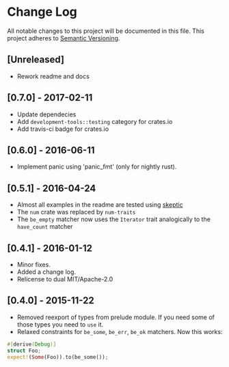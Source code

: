 # Change Log
All notable changes to this project will be documented in this file.
This project adheres to [Semantic Versioning](http://semver.org/).

## [Unreleased]
- Rework readme and docs

## [0.7.0] - 2017-02-11
- Update dependecies
- Add `development-tools::testing` category for crates.io
- Add travis-ci badge for crates.io

## [0.6.0] - 2016-06-11
- Implement panic using 'panic_fmt' (only for nightly rust).

## [0.5.1] - 2016-04-24
- Almost all examples in the readme are tested using [skeptic](https://crates.io/crates/skeptic)
- The `num` crate was replaced by `num-traits`
- The `be_empty` matcher now uses the `Iterator` trait analogically to the `have_count` matcher

## [0.4.1] - 2016-01-12
- Minor fixes.
- Added a change log.
- Relicense to dual MIT/Apache-2.0

## [0.4.0] - 2015-11-22
- Removed reexport of types from prelude module. If you need some of those types
you need to `use` it.
- Relaxed constraints for `be_some`, `be_err`, `be_ok` matchers. Now this works:
```rust
#[derive(Debug)]
struct Foo;
expect!(Some(Foo)).to(be_some());
```
